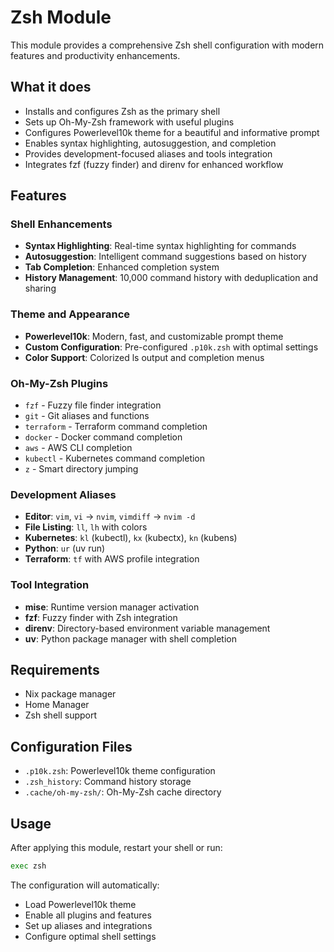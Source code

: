 # Zsh Module

This module provides a comprehensive Zsh shell configuration with modern features and productivity enhancements.

## What it does

- Installs and configures Zsh as the primary shell
- Sets up Oh-My-Zsh framework with useful plugins
- Configures Powerlevel10k theme for a beautiful and informative prompt
- Enables syntax highlighting, autosuggestion, and completion
- Provides development-focused aliases and tools integration
- Integrates fzf (fuzzy finder) and direnv for enhanced workflow

## Features

### Shell Enhancements
- **Syntax Highlighting**: Real-time syntax highlighting for commands
- **Autosuggestion**: Intelligent command suggestions based on history
- **Tab Completion**: Enhanced completion system
- **History Management**: 10,000 command history with deduplication and sharing

### Theme and Appearance
- **Powerlevel10k**: Modern, fast, and customizable prompt theme
- **Custom Configuration**: Pre-configured `.p10k.zsh` with optimal settings
- **Color Support**: Colorized ls output and completion menus

### Oh-My-Zsh Plugins
- `fzf` - Fuzzy file finder integration
- `git` - Git aliases and functions
- `terraform` - Terraform command completion
- `docker` - Docker command completion
- `aws` - AWS CLI completion
- `kubectl` - Kubernetes command completion
- `z` - Smart directory jumping

### Development Aliases
- **Editor**: `vim`, `vi` → `nvim`, `vimdiff` → `nvim -d`
- **File Listing**: `ll`, `lh` with colors
- **Kubernetes**: `kl` (kubectl), `kx` (kubectx), `kn` (kubens)
- **Python**: `ur` (uv run)
- **Terraform**: `tf` with AWS profile integration

### Tool Integration
- **mise**: Runtime version manager activation
- **fzf**: Fuzzy finder with Zsh integration
- **direnv**: Directory-based environment variable management
- **uv**: Python package manager with shell completion

## Requirements

- Nix package manager
- Home Manager
- Zsh shell support

## Configuration Files

- `.p10k.zsh`: Powerlevel10k theme configuration
- `.zsh_history`: Command history storage
- `.cache/oh-my-zsh/`: Oh-My-Zsh cache directory

## Usage

After applying this module, restart your shell or run:
```bash
exec zsh
```

The configuration will automatically:
- Load Powerlevel10k theme
- Enable all plugins and features
- Set up aliases and integrations
- Configure optimal shell settings
